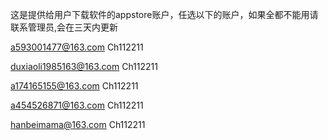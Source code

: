 这是提供给用户下载软件的appstore账户，任选以下的账户，如果全都不能用请联系管理员,会在三天内更新


a593001477@163.com 
Ch112211 

duxiaoli1985163@163.com 
Ch112211 

a174165155@163.com 
Ch112211 

a454526871@163.com 
Ch112211 

hanbeimama@163.com 
Ch112211

